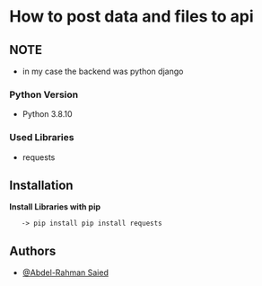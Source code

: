 
# How to post data and files to api

## NOTE
 - in my case the backend was python django 

### **Python Version** 
- Python 3.8.10
### **Used Libraries** 
- requests 


## **Installation**

**Install Libraries with pip** 

```pip
   -> pip install pip install requests
```

## Authors

- [@Abdel-Rahman Saied](https://github.com/Abdel-RahmanSaied)

